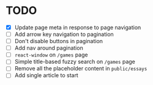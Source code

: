# TODO

- [x] Update page meta in response to page navigation
- [ ] Add arrow key navigation to pagination
- [ ] Don't disable buttons in pagination
- [ ] Add nav around pagination
- [ ] `react-window` on `/games` page
- [ ] Simple title-based fuzzy search on `/games` page
- [ ] Remove all the placeholder content in `public/essays`
- [ ] Add single article to start
